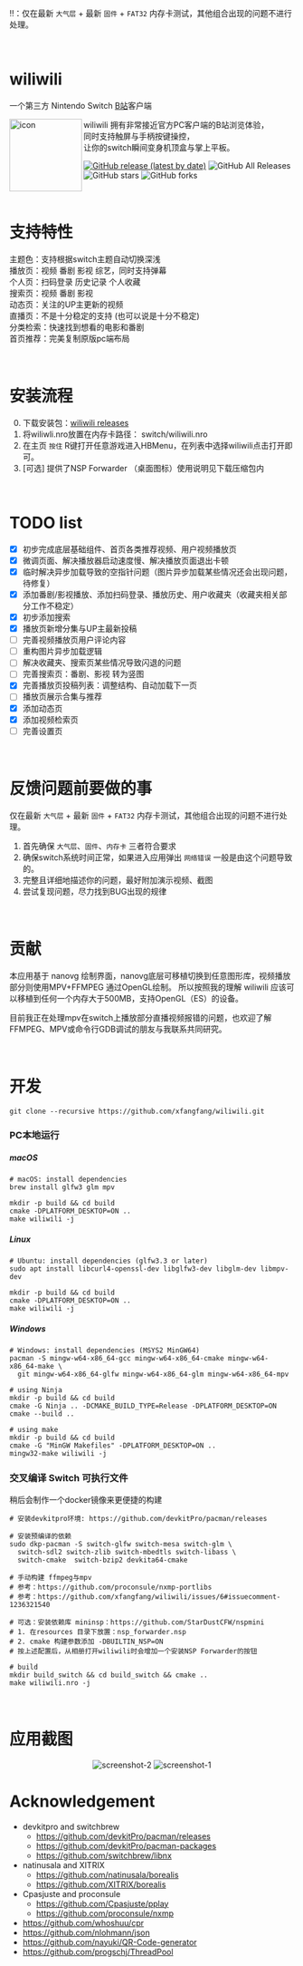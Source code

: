 ‼️：仅在最新 `大气层` + 最新 `固件` + `FAT32` 内存卡测试，其他组合出现的问题不进行处理。

<br>

# wiliwili

一个第三方 Nintendo Switch [B站](https://www.bilibili.com)客户端

<img src="resources/icon/bilibili.png" alt="icon" height="128" width="128" align="left">

wiliwili 拥有非常接近官方PC客户端的B站浏览体验，  
同时支持触屏与手柄按键操控，  
让你的switch瞬间变身机顶盒与掌上平板。
<br>

[![GitHub release (latest by date)](https://img.shields.io/github/v/release/xfangfang/wiliwili)](https://github.com/xfangfang/wiliwili/releases) ![GitHub All Releases](https://img.shields.io/github/downloads/xfangfang/wiliwili/total) ![GitHub stars](https://img.shields.io/github/stars/xfangfang/wiliwili?style=flat) ![GitHub forks](https://img.shields.io/github/forks/xfangfang/wiliwili)

<br>

# 支持特性

主题色：支持根据switch主题自动切换深浅  
播放页：视频 番剧 影视 综艺，同时支持弹幕  
个人页：扫码登录 历史记录 个人收藏  
搜索页：视频 番剧 影视  
动态页：关注的UP主更新的视频  
直播页：不是十分稳定的支持 (也可以说是十分不稳定)  
分类检索：快速找到想看的电影和番剧  
首页推荐：完美复制原版pc端布局  

<br>

# 安装流程

0. 下载安装包：[wiliwili releases](https://github.com/xfangfang/wiliwili/releases)
1. 将wiliwli.nro放置在内存卡路径： switch/wiliwili.nro 
2. 在主页 `按住` R键打开任意游戏进入HBMenu，在列表中选择wiliwili点击打开即可。
3. [可选] 提供了NSP Forwarder （桌面图标）使用说明见下载压缩包内

<br>

# TODO list

- [x] 初步完成底层基础组件、首页各类推荐视频、用户视频播放页
- [x] 微调页面、解决播放器启动速度慢、解决播放页面退出卡顿
- [x] 临时解决异步加载导致的空指针问题（图片异步加载某些情况还会出现问题，待修复）
- [x] 添加番剧/影视播放、添加扫码登录、播放历史、用户收藏夹（收藏夹相关部分工作不稳定）
- [x] 初步添加搜索
- [x] 播放页新增分集与UP主最新投稿
- [ ] 完善视频播放页用户评论内容
- [ ] 重构图片异步加载逻辑
- [ ] 解决收藏夹、搜索页某些情况导致闪退的问题
- [ ] 完善搜索页：番剧、影视 转为竖图
- [x] 完善播放页投稿列表：调整结构、自动加载下一页
- [ ] 播放页展示合集与推荐
- [x] 添加动态页
- [x] 添加视频检索页
- [ ] 完善设置页

<br>

# 反馈问题前要做的事

仅在最新 `大气层` + 最新 `固件` + `FAT32` 内存卡测试，其他组合出现的问题不进行处理。

1. 首先确保 `大气层`、`固件`、`内存卡` 三者符合要求
2. 确保switch系统时间正常，如果进入应用弹出 `网络错误` 一般是由这个问题导致的。
3. 完整且详细地描述你的问题，最好附加演示视频、截图
4. 尝试复现问题，尽力找到BUG出现的规律

<br>

# 贡献

本应用基于 nanovg 绘制界面，nanovg底层可移植切换到任意图形库，视频播放部分则使用MPV+FFMPEG 通过OpenGL绘制。
所以按照我的理解 wiliwili 应该可以移植到任何一个内存大于500MB，支持OpenGL（ES）的设备。

目前我正在处理mpv在switch上播放部分直播视频报错的问题，也欢迎了解 FFMPEG、MPV或命令行GDB调试的朋友与我联系共同研究。

<br>

# 开发

```shell
git clone --recursive https://github.com/xfangfang/wiliwili.git
```

### PC本地运行

##### macOS

```shell
# macOS: install dependencies
brew install glfw3 glm mpv

mkdir -p build && cd build
cmake -DPLATFORM_DESKTOP=ON ..
make wiliwili -j
```

##### Linux

```shell
# Ubuntu: install dependencies (glfw3.3 or later)
sudo apt install libcurl4-openssl-dev libglfw3-dev libglm-dev libmpv-dev

mkdir -p build && cd build
cmake -DPLATFORM_DESKTOP=ON ..
make wiliwili -j
```

##### Windows

```shell
# Windows: install dependencies (MSYS2 MinGW64)
pacman -S mingw-w64-x86_64-gcc mingw-w64-x86_64-cmake mingw-w64-x86_64-make \
  git mingw-w64-x86_64-glfw mingw-w64-x86_64-glm mingw-w64-x86_64-mpv

# using Ninja
mkdir -p build && cd build
cmake -G Ninja .. -DCMAKE_BUILD_TYPE=Release -DPLATFORM_DESKTOP=ON
cmake --build ..

# using make
mkdir -p build && cd build
cmake -G "MinGW Makefiles" -DPLATFORM_DESKTOP=ON ..
mingw32-make wiliwili -j
```

### 交叉编译 Switch 可执行文件

稍后会制作一个docker镜像来更便捷的构建

```shell
# 安装devkitpro环境: https://github.com/devkitPro/pacman/releases

# 安装预编译的依赖
sudo dkp-pacman -S switch-glfw switch-mesa switch-glm \
  switch-sdl2 switch-zlib switch-mbedtls switch-libass \
  switch-cmake  switch-bzip2 devkita64-cmake

# 手动构建 ffmpeg与mpv
# 参考：https://github.com/proconsule/nxmp-portlibs
# 参考：https://github.com/xfangfang/wiliwili/issues/6#issuecomment-1236321540

# 可选：安装依赖库 mininsp：https://github.com/StarDustCFW/nspmini
# 1. 在resources 目录下放置：nsp_forwarder.nsp
# 2. cmake 构建参数添加 -DBUILTIN_NSP=ON
# 按上述配置后，从相册打开wiliwili时会增加一个安装NSP Forwarder的按钮

# build
mkdir build_switch && cd build_switch && cmake ..
make wiliwili.nro -j
```

<br>

# 应用截图

<p align="center">
<img src="docs/images/screenshot-2.png" alt="screenshot-2">
<img src="docs/images/screenshot-1.png" alt="screenshot-1">

</p>

# Acknowledgement

- devkitpro and switchbrew
  - https://github.com/devkitPro/pacman/releases
  - https://github.com/devkitPro/pacman-packages
  - https://github.com/switchbrew/libnx
- natinusala and XITRIX
  - https://github.com/natinusala/borealis
  - https://github.com/XITRIX/borealis
- Cpasjuste and proconsule
  - https://github.com/Cpasjuste/pplay
  - https://github.com/proconsule/nxmp
- https://github.com/whoshuu/cpr
- https://github.com/nlohmann/json
- https://github.com/nayuki/QR-Code-generator
- https://github.com/progschj/ThreadPool
